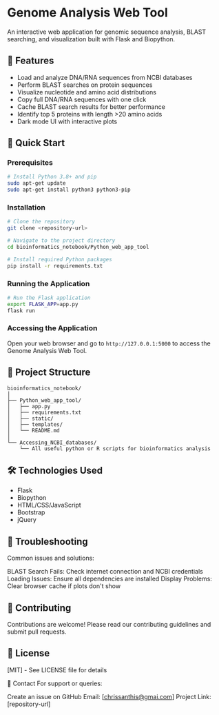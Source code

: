 # Genome Analysis Web Tool

An interactive web application for genomic sequence analysis, BLAST searching, and visualization built with Flask and Biopython.

## 🧬 Features

- Load and analyze DNA/RNA sequences from NCBI databases
- Perform BLAST searches on protein sequences 
- Visualize nucleotide and amino acid distributions
- Copy full DNA/RNA sequences with one click
- Cache BLAST search results for better performance
- Identify top 5 proteins with length >20 amino acids
- Dark mode UI with interactive plots

## 🚀 Quick Start

### Prerequisites

```bash
# Install Python 3.8+ and pip
sudo apt-get update
sudo apt-get install python3 python3-pip
```

### Installation

```bash
# Clone the repository
git clone <repository-url>

# Navigate to the project directory
cd bioinformatics_notebook/Python_web_app_tool

# Install required Python packages
pip install -r requirements.txt
```

### Running the Application

```bash
# Run the Flask application
export FLASK_APP=app.py
flask run
```

### Accessing the Application

Open your web browser and go to `http://127.0.0.1:5000` to access the Genome Analysis Web Tool.

## 📂 Project Structure

```
bioinformatics_notebook/
│
├── Python_web_app_tool/
│   ├── app.py
│   ├── requirements.txt
│   ├── static/
│   ├── templates/
│   └── README.md
│
└── Accessing_NCBI_databases/
    └── All useful python or R scripts for bioinformatics analysis
```

## 🛠️ Technologies Used

- Flask
- Biopython
- HTML/CSS/JavaScript
- Bootstrap
- jQuery
## 🔧 Troubleshooting
Common issues and solutions:

BLAST Search Fails: Check internet connection and NCBI credentials
Loading Issues: Ensure all dependencies are installed
Display Problems: Clear browser cache if plots don't show

## 👥 Contributing
Contributions are welcome! Please read our contributing guidelines and submit pull requests.

## 📄 License
[MIT] - See LICENSE file for details

📮 Contact
For support or queries: 

Create an issue on GitHub
Email: [chrissanthis@gmai.com]
Project Link: [repository-url]